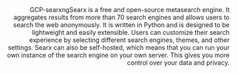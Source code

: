 <div style="text-align: right">GCP-searxngSearx is a free and open-source metasearch engine. It aggregates results from more than 70 search engines and allows users to search the web anonymously. It is written in Python and is designed to be lightweight and easily extensible. Users can customize their search experience by selecting different search engines, themes, and other settings. Searx can also be self-hosted, which means that you can run your own instance of the search engine on your own server. This gives you more control over your data and privacy.</div>
